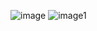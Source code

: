 ![image](https://user-images.githubusercontent.com/102204411/235168767-3ff2dfb7-82d2-4f2f-b278-62bf3436e5a2.png)
![image1](https://user-images.githubusercontent.com/102204411/235169044-2a884f6b-00e6-4ab7-8ca2-4407670e4819.png)
